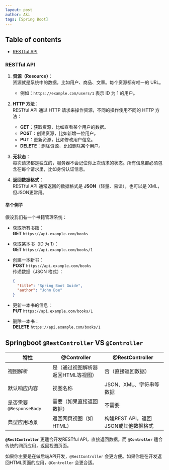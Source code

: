 ```yaml
---
layout: post
author: Aki
tags: [Spring Boot]
---
```


## Table of contents

- [RESTful API](#restful-api)

### RESTful API

1. **资源（Resource）**：  
   资源就是系统中的数据，比如用户、商品、文章。每个资源都有唯一的 URL。  
   - 例如：`https://example.com/users/1` 表示 ID 为 1 的用户。

2. **HTTP 方法**：  
   RESTful API 通过 HTTP 请求来操作资源，不同的操作使用不同的 HTTP 方法：
   - **GET**：获取资源，比如查看某个用户的数据。
   - **POST**：创建资源，比如新增一位用户。
   - **PUT**：更新资源，比如修改用户信息。
   - **DELETE**：删除资源，比如删除某个用户。

3. **无状态**：  
   每次请求都是独立的，服务器不会记住你上次请求的状态。所有信息都必须包含在每个请求里，比如身份认证信息。

4. **返回数据格式**：  
   RESTful API 通常返回的数据格式是 **JSON**（轻量、易读），也可以是 XML，但JSON更常用。

#### 举个例子

假设我们有一个书籍管理系统：

- 获取所有书籍：  
  **GET** `https://api.example.com/books`

- 获取某本书（ID 为 1）：  
  **GET** `https://api.example.com/books/1`

- 创建一本新书：  
  **POST** `https://api.example.com/books`  
  传递数据（JSON 格式）：
  ```json
  {
    "title": "Spring Boot Guide",
    "author": "John Doe"
  }
  ```

- 更新一本书的信息：  
  **PUT** `https://api.example.com/books/1`

- 删除一本书：  
  **DELETE** `https://api.example.com/books/1`

## Springboot `@RestController` VS `@Controller`


| 特性                   | @Controller                        | @RestController                  |
|------------------------|------------------------------------|----------------------------------|
| 视图解析                | 是（通过视图解析器返回HTML等视图）   | 否（直接返回数据）               |
| 默认响应内容            | 视图名称                           | JSON、XML、字符串等数据           |
| 是否需要 `@ResponseBody` | 需要（如果直接返回数据）            | 不需要                           |
| 典型应用场景            | 返回网页视图（如HTML）              | 构建REST API，返回JSON或其他数据格式 |

**`@RestController`** 更适合开发RESTful API，直接返回数据。而 **`@Controller`** 适合传统的网页应用，返回视图页面。

如果你主要是在做后端API开发，`@RestController` 会更方便。如果你是在开发返回HTML页面的应用，`@Controller` 会更合适。